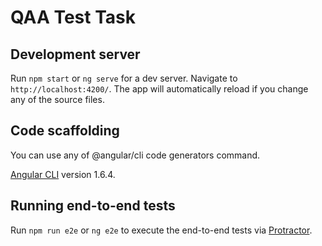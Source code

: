 # QAA Test Task

## Development server

Run `npm start` or `ng serve` for a dev server. Navigate to `http://localhost:4200/`. The app will automatically reload if you change any of the source files.

## Code scaffolding

You can use any of @angular/cli code generators command.

[Angular CLI](https://github.com/angular/angular-cli) version 1.6.4.

## Running end-to-end tests

Run `npm run e2e` or `ng e2e` to execute the end-to-end tests via [Protractor](http://www.protractortest.org/).
